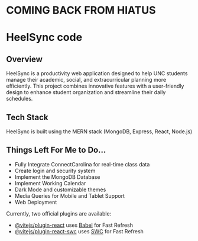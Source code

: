 # COMING BACK FROM HIATUS

# HeelSync code

## Overview

HeelSync is a productivity web application designed to help UNC students manage their academic, social, and extracurricular planning more efficiently. This project combines innovative features with a user-friendly design to enhance student organization and streamline their daily schedules.

## Tech Stack

HeelSync is built using the MERN stack (MongoDB, Express, React, Node.js)

## Things Left For Me to Do...

- Fully Integrate ConnectCarolina for real-time class data
- Create login and security system
- Implement the MongoDB Database
- Implement Working Calendar
- Dark Mode and customizable themes
- Media Queries for Mobile and Tablet Support
- Web Deployment

Currently, two official plugins are available:

- [@vitejs/plugin-react](https://github.com/vitejs/vite-plugin-react/blob/main/packages/plugin-react/README.md) uses [Babel](https://babeljs.io/) for Fast Refresh
- [@vitejs/plugin-react-swc](https://github.com/vitejs/vite-plugin-react-swc) uses [SWC](https://swc.rs/) for Fast Refresh
